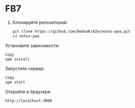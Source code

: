# FB7

1. Клонируйте репозиторий:
   ```bash
   git clone https://github.com/DednaKrAZe/notes-pwa.git
   cd notes-pwa
   ```

Установите зависимости:

```bash
Copy
npm install
```

Запустите сервер:

```bash
Copy
npm start
```

Откройте в браузере:

```Copy
http://localhost:3000
```
